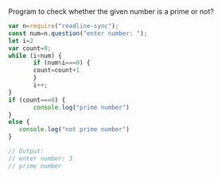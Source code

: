 Program to check whether the given number is a prime or not?

```javascript
var n=require("readline-sync");
const num=n.question("enter number: ");
let i=2
var count=0;
while (i<num) {
       if (num%i===0) {
       count=count+1
       }
       i++;
}
if (count===0) {
       console.log("prime number")
}
else {
   console.log("not prime number")
}

// Output:
// enter number: 3
// prime number

```